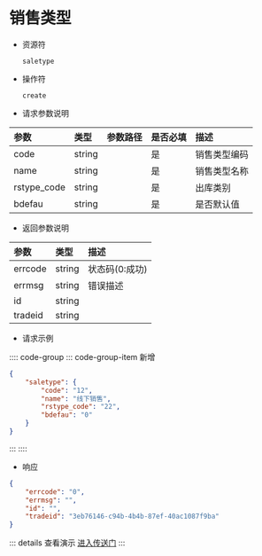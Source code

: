 # 销售类型

- 资源符

  `saletype`
  
- 操作符

  `create`

- 请求参数说明

|参数|类型|参数路径|是否必填|描述|
|:-|:-|:-|:-|:-|
|code|string||是|销售类型编码|
|name|string||是|销售类型名称|
|rstype_code|string||是|出库类别|
|bdefau|string||是|是否默认值|

- 返回参数说明

|参数|类型|描述|
|:-|:-|:-|
|errcode|string|状态码(0:成功)|
|errmsg|string|错误描述|
|id|string||
|tradeid|string||

- 请求示例

:::: code-group
::: code-group-item 新增

```json
{
    "saletype": {
        "code": "12",
        "name": "线下销售",
        "rstype_code": "22",
        "bdefau": "0"
    }
}
```

:::
::::

- 响应

```json
{
    "errcode": "0",
    "errmsg": "",
    "id": "",
    "tradeid": "3eb76146-c94b-4b4b-87ef-40ac1087f9ba"
}
```

::: details 查看演示
[进入传送门](/images/erp/gif/saletype.gif)
:::
